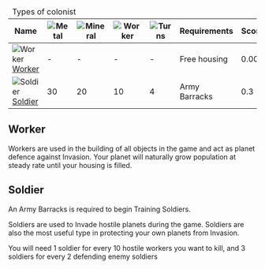 <table>
    <thead>
        <tr><td colspan="7">Types of colonist</td></tr>
        <tr>
            <th>Name</th>
            <th><img src="https://beta.darkgalaxy.com/images/units/small/metal.gif" alt="Metal" /></th>
            <th><img src="https://beta.darkgalaxy.com/images/units/small/mineral.gif" alt="Mineral" /></th>
            <th><img src="https://beta.darkgalaxy.com/images/units/small/worker.png" alt="Worker" /></th>
            <th><img src="https://beta.darkgalaxy.com/images/units/small/time.png" alt="Turns" /></th>
            <th>Requirements</th>
            <th>Score</th>
        </tr>
    </thead>
    <tbody>
        <tr>
            <td><img src="https://beta.darkgalaxy.com/images/units/small/worker.png" alt="Worker" /> <a href="#worker">Worker</a></td>
            <td>-</td>
            <td>-</td>
            <td>-</td>
            <td>-</td>
            <td>Free housing</td>
            <td>0.001</td>
        </tr>
        <tr>
            <td><img src="https://beta.darkgalaxy.com/images/units/small/soldier.png" alt="Soldier" /> <a href="#soldier">Soldier</a></td>
            <td>30</td>
            <td>20</td>
            <td>10</td>
            <td>4</td>
            <td>Army Barracks</td>
            <td>0.3</td>
        </tr>
    </tbody>
</table>

## Worker

Workers are used in the building of all objects in the game and act as planet defence against Invasion. Your planet will naturally grow population at steady rate until your housing is filled.

## Soldier

An Army Barracks is required to begin Training Soldiers.

Soldiers are used to Invade hostile planets during the game. Soldiers are also the most useful type in protecting your own planets from Invasion.<br/>

You will need 1 soldier for every 10 hostile workers you want to kill, and 3 soldiers for every 2 defending enemy soldiers